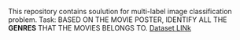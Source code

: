 This repository contains soulution for multi-label image classification problem.
Task: BASED ON THE MOVIE POSTER, IDENTIFY ALL THE __GENRES__ THAT THE MOVIES BELONGS TO.
<a href="https://www.cs.ccu.edu.tw/~wtchu/projects/MoviePoster/index.html">Dataset LINk</a>
